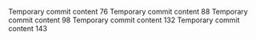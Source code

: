 Temporary commit content 76
Temporary commit content 88
Temporary commit content 98
Temporary commit content 132
Temporary commit content 143
